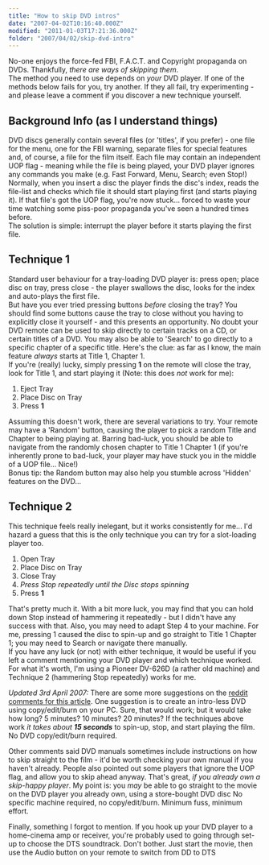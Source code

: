 ```yaml
---
title: "How to skip DVD intros"
date: "2007-04-02T10:16:40.000Z"
modified: "2011-01-03T17:21:36.000Z"
folder: "2007/04/02/skip-dvd-intro"
---
```


No-one enjoys the force-fed FBI, F.A.C.T. and Copyright propaganda on DVDs. Thankfully, _there are ways of skipping them_.  
The method you need to use depends on _your_ DVD player. If one of the methods below fails for you, try another. If they all fail, try experimenting - and please leave a comment if you discover a new technique yourself.

## Background Info (as I understand things)

DVD discs generally contain several files (or 'titles', if you prefer) - one file for the menu, one for the FBI warning, separate files for special features and, of course, a file for the film itself. Each file may contain an independent UOP flag - meaning while the file is being played, your DVD player ignores any commands you make (e.g. Fast Forward, Menu, Search; even Stop!)  
Normally, when you insert a disc the player finds the disc's index, reads the file-list and checks which file it should start playing first (and starts playing it). If that file's got the UOP flag, you're now stuck... forced to waste your time watching some piss-poor propaganda you've seen a hundred times before.  
The solution is simple: interrupt the player before it starts playing the first file.

## Technique 1

Standard user behaviour for a tray-loading DVD player is: press open; place disc on tray, press close - the player swallows the disc, looks for the index and auto-plays the first file.  
But have you ever tried pressing buttons _before_ closing the tray? You should find some buttons cause the tray to close without you having to explicitly close it yourself - and this presents an opportunity. No doubt your DVD remote can be used to skip directly to certain tracks on a CD, or certain titles of a DVD. You may also be able to 'Search' to go directly to a specific chapter of a specific title. Here's the clue: as far as I know, the main feature _always_ starts at Title 1, Chapter 1.  
If you're (really) lucky, simply pressing **1** on the remote will close the tray, look for Title 1, and start playing it (Note: this does _not_ work for me):

1.  Eject Tray
2.  Place Disc on Tray
3.  Press **1**

Assuming this doesn't work, there are several variations to try. Your remote may have a 'Random' button, causing the player to pick a random Title and Chapter to being playing at. Barring bad-luck, you should be able to navigate from the randomly chosen chapter to Title 1 Chapter 1 (if you're inherently prone to bad-luck, your player may have stuck you in the middle of a UOP file... Nice!)  
Bonus tip: the Random button may also help you stumble across 'Hidden' features on the DVD...

## Technique 2

This technique feels really inelegant, but it works consistently for me... I'd hazard a guess that this is the only technique you can try for a slot-loading player too.

1.  Open Tray
2.  Place Disc on Tray
3.  Close Tray
4.  _Press Stop repeatedly until the Disc stops spinning_
5.  Press **1**

That's pretty much it. With a bit more luck, you may find that you can hold down Stop instead of hammering it repeatedly - but I didn't have any success with that. Also, you may need to adapt Step 4 to your machine. For me, pressing 1 caused the disc to spin-up and go straight to Title 1 Chapter 1; you may need to Search or navigate there manually.  
If you have any luck (or not) with either technique, it would be useful if you left a comment mentioning your DVD player and which technique worked. For what it's worth, I'm using a Pioneer DV-626D (a rather old machine) and Technique 2 (hammering Stop repeatedly) works for me.

_Updated 3rd April 2007:_ There are some more suggestions on the [reddit comments for this article](http://reddit.com/info/1eqkx/comments). One suggestion is to create an intro-less DVD using copy/edit/burn on your PC. Sure, that would work; but it would take how long? 5 minutes? 10 minutes? 20 minutes? If the techniques above work _it takes about **15 seconds**_ to spin-up, stop, and start playing the film. No DVD copy/edit/burn required.

Other comments said DVD manuals sometimes include instructions on how to skip straight to the film - it'd be worth checking your own manual if you haven't already. People also pointed out some players that ignore the UOP flag, and allow you to skip ahead anyway. That's great, _if you already own a skip-happy player_. My point is: you _may_ be able to go straight to the movie on the DVD player you already own, using a store-bought DVD disc No specific machine required, no copy/edit/burn. Minimum fuss, minimum effort.

Finally, something I forgot to mention. If you hook up your DVD player to a home-cinema amp or receiver, you're probably used to going through set-up to choose the DTS soundtrack. Don't bother. Just start the movie, then use the Audio button on your remote to switch from DD to DTS
